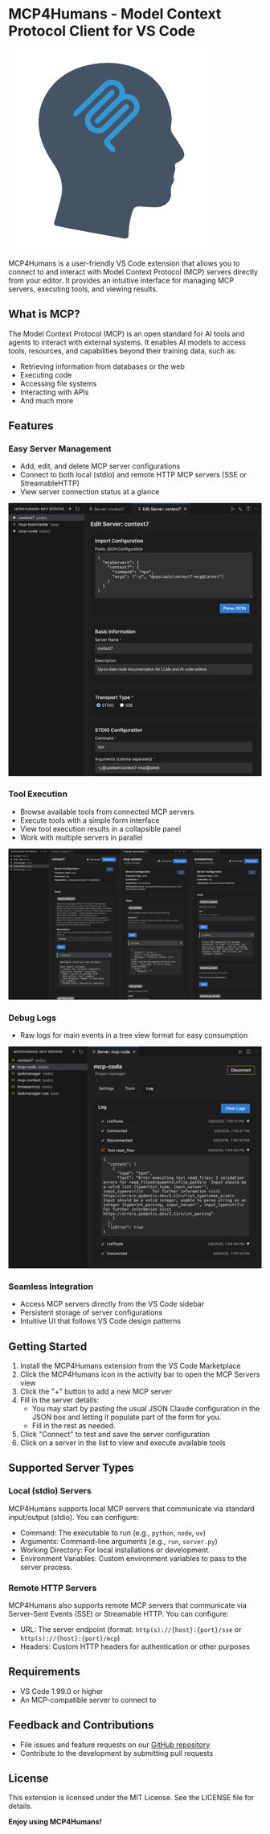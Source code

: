 # MCP4Humans - Model Context Protocol Client for VS Code

![MCP4Humans Logo](resources/mcp4humans-icon.png)

MCP4Humans is a user-friendly VS Code extension that allows you to connect to and interact with Model Context Protocol (MCP) servers directly from your editor. It provides an intuitive interface for managing MCP servers, executing tools, and viewing results.

## What is MCP?

The Model Context Protocol (MCP) is an open standard for AI tools and agents to interact with external systems. It enables AI models to access tools, resources, and capabilities beyond their training data, such as:

- Retrieving information from databases or the web
- Executing code
- Accessing file systems
- Interacting with APIs
- And much more

## Features

### Easy Server Management

- Add, edit, and delete MCP server configurations
- Connect to both local (stdio) and remote HTTP MCP servers (SSE or StreamableHTTP)
- View server connection status at a glance

![Server Management Interface](images/server-management.png)

### Tool Execution

- Browse available tools from connected MCP servers
- Execute tools with a simple form interface
- View tool execution results in a collapsible panel
- Work with multiple servers in parallel

![Tool Execution Interface](images/tool-execution.png)

### Debug Logs

- Raw logs for main events in a tree view format for easy consumption

![Debug Logs](images/logs.png)

### Seamless Integration

- Access MCP servers directly from the VS Code sidebar
- Persistent storage of server configurations
- Intuitive UI that follows VS Code design patterns

## Getting Started

1. Install the MCP4Humans extension from the VS Code Marketplace
2. Click the MCP4Humans icon in the activity bar to open the MCP Servers view
3. Click the "+" button to add a new MCP server
4. Fill in the server details:
   - You may start by pasting the usual JSON Claude configuration in the JSON box and letting it populate part of the form for you.
   - Fill in the rest as needed.
5. Click "Connect" to test and save the server configuration
6. Click on a server in the list to view and execute available tools

## Supported Server Types

### Local (stdio) Servers

MCP4Humans supports local MCP servers that communicate via standard input/output (stdio). You can configure:

- Command: The executable to run (e.g., `python`, `node`, `uv`)
- Arguments: Command-line arguments (e.g., `run`, `server.py`)
- Working Directory: For local installations or development.
- Environment Variables: Custom environment variables to pass to the server process.

### Remote HTTP Servers

MCP4Humans also supports remote MCP servers that communicate via Server-Sent Events (SSE) or Streamable HTTP. You can configure:

- URL: The server endpoint (format: `http(s)://{host}:{port}/sse` or `http(s)://{host}:{port}/mcp`)
- Headers: Custom HTTP headers for authentication or other purposes

## Requirements

- VS Code 1.99.0 or higher
- An MCP-compatible server to connect to

## Feedback and Contributions

- File issues and feature requests on our [GitHub repository](https://github.com/daninemonic/mcp4humans)
- Contribute to the development by submitting pull requests

## License

This extension is licensed under the MIT License. See the LICENSE file for details.

**Enjoy using MCP4Humans!**
